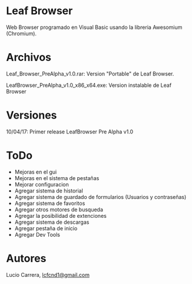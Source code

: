 # Leaf Browser

Web Browser programado en Visual Basic usando la libreria Awesomium (Chromium).

# Archivos

Leaf_Browser_PreAlpha_v1.0.rar: Version "Portable" de Leaf Browser.

LeafBrowser_PreAlpha_v1.0_x86_x64.exe: Version instalable de Leaf Browser

# Versiones

10/04/17: Primer release LeafBrowser Pre Alpha v1.0

# ToDo

* Mejoras en el gui
* Mejoras en el sistema de pestañas
* Mejorar configuracion
* Agregar sistema de historial
* Agregar sistema de guardado de formularios (Usuarios y contraseñas)
* Agregar sistema de favoritos
* Agregar otros motores de busqueda
* Agregar la posibilidad de extenciones
* Agregar sistema de descargas
* Agregar pestaña de inicio
* Agregar Dev Tools

# Autores

Lucio Carrera, lcfcnd1@gmail.com

